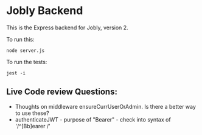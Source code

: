 # Jobly Backend

This is the Express backend for Jobly, version 2.

To run this:

    node server.js
    
To run the tests:

    jest -i

## Live Code review Questions:
- Thoughts on middleware ensureCurrUserOrAdmin. Is there a better way to use these?
- authenticateJWT - purpose of "Bearer" - check into syntax of '/^[Bb]earer /'
  